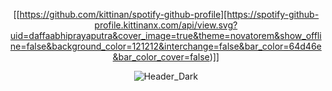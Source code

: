 <div align="center">

[[https://github.com/kittinan/spotify-github-profile][https://spotify-github-profile.kittinanx.com/api/view.svg?uid=daffaabhiprayaputra&cover_image=true&theme=novatorem&show_offline=false&background_color=121212&interchange=false&bar_color=64d46e&bar_color_cover=false)]]

![Header_Dark](https://res.cloudinary.com/dr1tp0gwd/image/upload/v1738501229/cht43hg47cgltddc0zvs.webp#gh-dark-mode-only)

</div>
